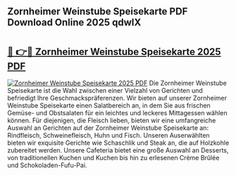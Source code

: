 ## Zornheimer Weinstube Speisekarte PDF Download Online 2025 qdwIX

# <h2><a href="http://gc9m63.nevu.top/?p=Zornheimer+Weinstube+Speisekarte">🔗 👉🔴 Zornheimer Weinstube Speisekarte 2025 PDF</a></h2>

[![Zornheimer Weinstube Speisekarte 2025 PDF](https://i.imgur.com/dBaPXMq.png)](http://gc9m63.nevu.top/?p=Zornheimer+Weinstube+Speisekarte)
Die Zornheimer Weinstube Speisekarte ist die Wahl zwischen einer Vielzahl von Gerichten und befriedigt Ihre Geschmackspräferenzen. Wir bieten auf unserer Zornheimer Weinstube Speisekarte einen Salatbereich an, in dem Sie aus frischen Gemüse- und Obstsalaten für ein leichtes und leckeres Mittagessen wählen können. Für diejenigen, die Fleisch lieben, bieten wir eine umfangreiche Auswahl an Gerichten auf der Zornheimer Weinstube Speisekarte an: Rindfleisch, Schweinefleisch, Huhn und Fisch. Unseren Auserwählten bieten wir exquisite Gerichte wie Schaschlik und Steak an, die auf Holzkohle zubereitet werden. Unsere Cafeteria bietet eine große Auswahl an Desserts, von traditionellen Kuchen und Kuchen bis hin zu erlesenen Crème Brûlée und Schokoladen-Fufu-Pai.
